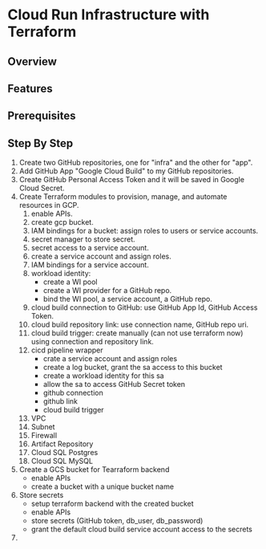 # Cloud Run Infrastructure with Terraform

## Overview

## Features

## Prerequisites

## Step By Step

1. Create two GitHub repositories, one for "infra" and the other for "app".
2. Add GitHub App "Google Cloud Build" to my GitHub repositories.
3. Create GitHub Personal Access Token and it will be saved in Google Cloud Secret.
4. Create Terraform modules to provision, manage, and automate resources in GCP.
    1. enable APIs.
    2. create gcp bucket.
    3. IAM bindings for a bucket: assign roles to users or service accounts.
    4. secret manager to store secret.
    5. secret access to a service account.
    6. create a service account and assign roles.
    7. IAM bindings for a service account.
    8. workload identity:
        - create a WI pool
        - create a WI provider for a GitHub repo.
        - bind the WI pool, a service account, a  GitHub repo.
    9. cloud build connection to GitHub: use GitHub App Id, GitHub Access Token.
    10. cloud build repository link: use connection name, GitHub repo uri.
    11. cloud build trigger: create manually (can not use terraform now) using connection and repository link.
    12. cicd pipeline wrapper
        - crate a service account and assign roles
        - create a log bucket, grant the sa access to this bucket
        - create a workload identity for this sa
        - allow the sa to access GitHub Secret token
        - github connection
        - github link
        - cloud build trigger
    13. VPC
    14. Subnet
    15. Firewall
    16. Artifact Repository
    17. Cloud SQL Postgres
    18. Cloud SQL MySQL
5. Create a GCS bucket for Tearraform backend
    - enable APIs
    - create a bucket with a unique bucket name
6. Store secrets
    - setup terraform backend with the created bucket
    - enable APIs
    - store secrets (GitHub token, db_user, db_password)
    - grant the default cloud build service account access to the secrets
7. 

    


